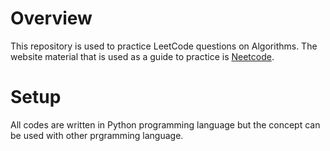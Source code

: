 # Overview
This repository is used to practice LeetCode questions on Algorithms. The website material that is used as a guide to practice is [Neetcode](https://neetcode.io/).

# Setup
All codes are written in Python programming language but the concept can be used with other prgramming language.
